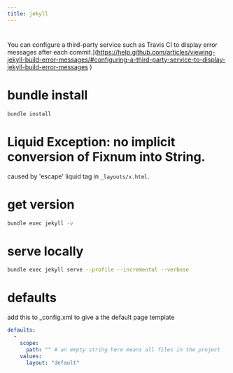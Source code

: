 ```yaml
---
title: jekyll
---
```


# 
You can configure a third-party service such as Travis CI to display error messages after each commit.](https://help.github.com/articles/viewing-jekyll-build-error-messages/#configuring-a-third-party-service-to-display-jekyll-build-error-messages
)

# bundle install
```bash
bundle install
```

# Liquid Exception: no implicit conversion of Fixnum into String.
caused by 'escape' liquid tag in `_layouts/x.html`.

# get version
```bash
bundle exec jekyll -v
```

# serve locally
```bash
bundle exec jekyll serve --profile --incremental --verbose
```


# defaults
add this to _config.xml to give a the default page template
```yaml
defaults:
  -
    scope:
      path: "" # an empty string here means all files in the project
    values:
      layout: "default"
```